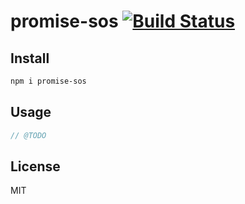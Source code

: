 # promise-sos [![Build Status](https://travis-ci.com/iarroyo5/promise-sos.svg?branch=master)](https://travis-ci.com/iarroyo5/promise-sos)

## Install

```sh
npm i promise-sos
```

## Usage

```js
// @TODO
```

## License

MIT
